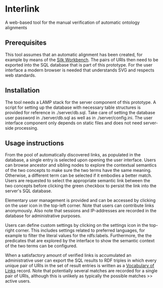 Interlink
=========

A web-based tool for the manual verification of automatic ontology alignments

Prerequisites
-------------

This tool assumes that an automatic alignment has been created, for example by means of the [Silk Workbench](https://www.assembla.com/spaces/silk/wiki/Silk_Workbench). The pairs of URIs then need to be exported into the SQL database that is part of this prototype. For the user interface a modern browser is needed that understands SVG and respects web standards.

Installation
------------

The tool needs a LAMP stack for the server component of this prototype. A script for setting up the database with necessary table structures is provided for reference in ./server/db.sql. Take care of setting the database user password in ./server/db.sql as well as in ./server/config.ini. The user interface component only depends on static files and does not need server-side processing.

Usage instructions
------------------

From the pool of automatically discovered links, as populated in the database, a single entry is selected upon opening the user interface. Users can browse ancestor and sibling nodes to explore the contextual semantics of the two concepts to make sure the two terms have the same meaning. Otherwise, a different term can be selected if it embodies a better match. Users are requested to select the appropriate semantic link between the two concepts before clicking the green checkbox to persist the link into the server's SQL database. 

Elementary user management is provided and can be accessed by clicking on the user icon in the top-left corner. Note that users can contribute links anonymously. Also note that sessions and IP-addresses are recorded in the database for administrative purposes.

Users can define custom settings by clicking on the settings icon in the top-right corner. This includes settings related to preferred languages, for example to filter the literal values for the rdfs:labels. Furthermore, the the predicates that are explored by the interface to show the semantic context of the two terms can be configured.

When a satisfactory amount of verified links is accumulated an administrative user can export the SQL results to RDF triples in which every unique pair of URIs in the set of result entries is written as a [Vocabulary of Links](http://data.linkededucation.org/vol/) record. Note that potentially several matches are recorded for a single pair of URIs, although this is unlikely as typically the possible matches >> active users.
